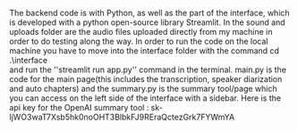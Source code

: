 The backend code is with Python, as well as the part of the interface, which is developed with a python open-source library Streamlit. 
In the sound and uploads folder are the audio files uploaded directly from my machine in order to do testing along the way. 
In order to run the code on the local machine you have to move into the interface folder with the command cd .\interface\
and run the ''streamlit run app.py'' command in the terminal. 
main.py is the code for the main page(this includes the transcription, speaker diarization and auto chapters) and the summary.py is the summary tool/page which you can access on the left side of the interface with a sidebar.
Here is the api key for the OpenAI summary tool : 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